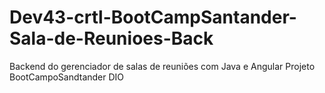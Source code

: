 # Dev43-crtl-BootCampSantander-Sala-de-Reunioes-Back
Backend do gerenciador de salas de reuniões com Java e Angular
Projeto BootCampoSandtander DIO

